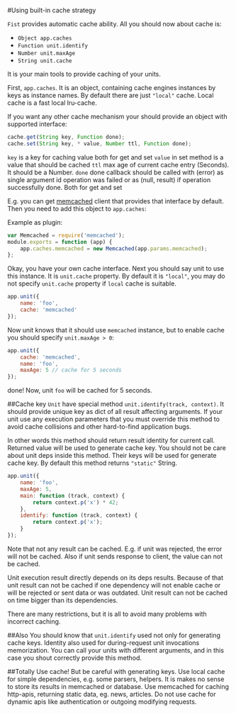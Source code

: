 #Using built-in cache strategy

```Fist``` provides automatic cache ability. All you should now about cache is:

* ```Object app.caches```
* ```Function unit.identify```
* ```Number unit.maxAge```
* ```String unit.cache```

It is your main tools to provide caching of your units.

First, ```app.caches```. It is an object, containing cache engines instances by keys as instance names. By default there are just ```"local"``` cache. Local cache is a fast local lru-cache.

If you want any other cache mechanism your should provide an object with supported interface:
```js
cache.get(String key, Function done);
cache.set(String key, * value, Number ttl, Function done);
```
```key``` is a key for caching value both for get and set
```value``` in set method is a value that should be cached
```ttl``` max age of current cache entry (Seconds). It should be a Number.
```done``` done callback should be called with (error) as single argument id operation was failed or as (null, result) if operation successfully done. Both for get and set

E.g. you can get [memcached](https://www.npmjs.com/package/memcached) client that provides that interface by default.
Then you need to add this object to ```app.caches```:

Example as plugin:
```js
var Memcached = require('memcached');
module.exports = function (app) {
    app.caches.memcached = new Memcached(app.params.memcached);
};
```

Okay, you have your own cache interface. Next you should say unit to use this instance. It is ```unit.cache``` property.
By default it is ```"local"```, you may do not specify ```unit.cache``` property if ```local``` cache is suitable.

```js
app.unit({
    name: 'foo',
    cache: 'memcached'
});
```

Now unit knows that it should use ```memcached``` instance, but to enable cache you should specify ```unit.maxAge > 0```:

```js
app.unit({
    cache: 'memcached',
    name: 'foo',
    maxAge: 5 // cache for 5 seconds
});
```

done! Now, unit ```foo``` will be cached for 5 seconds.

##Cache key
```Unit``` have special method ```unit.identify(track, context)```. It should provide unique key as dict of all result affecting arguments. If your unit use any execution parameters that you must override this method to avoid cache collisions and other hard-to-find application bugs.

In other words this method should return result identity for current call. Returned value will be used to generate cache key. You should not be care about unit deps inside this method. Their keys will be used for generate cache key. By default this method returns ```"static"``` String.

```js
app.unit({
    name: 'foo',
    maxAge: 5,
    main: function (track, context) {
        return context.p('x') * 42;
    },
    identify: function (track, context) {
        return context.p('x');
    }
});
```

Note that not any result can be cached. E.g. if unit was rejected, the error will not be cached. Also if unit sends response to client, the value can not be cached.

Unit execution result directly depends on its deps results. Because of that unit result can not be cached if one dependency will not enable cache or will be rejected or sent data or was outdated. Unit result can not be cached on time bigger than its dependencies.

There are many restrictions, but it is all to avoid many problems with incorrect caching.

##Also
You should know that ```unit.identify``` used not only for generating cache keys. Identity also used for during-request unit invocations memorization. You can call your units with different arguments, and in this case you shout correctly provide this method.

##Totally
Use cache! But be careful with generating keys. Use local cache for simple dependencies, e.g. some parsers, helpers. It is makes no sense to store its results in memcached or database. Use memcached for caching http-apis, returning static data, eg. news, articles. Do not use cache for dynamic apis like authentication or outgoing modifying requests.
